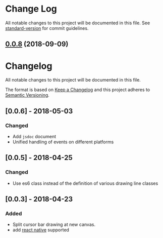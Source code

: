 # Change Log

All notable changes to this project will be documented in this file. See [standard-version](https://github.com/conventional-changelog/standard-version) for commit guidelines.

<a name="0.0.8"></a>
## [0.0.8](https://github.com/seerline/clchart/compare/v0.0.6...v0.0.8) (2018-09-09)



# Changelog
All notable changes to this project will be documented in this file.

The format is based on [Keep a Changelog](http://keepachangelog.com/en/1.0.0/)
and this project adheres to [Semantic Versioning](http://semver.org/spec/v2.0.0.html).

## [0.0.6] - 2018-05-03

### Changed

- Add `jsdoc` document
- Unified handling of events on different platforms

## [0.0.5] - 2018-04-25

### Changed

- Use es6 class instead of the definition of various drawing line classes

## [0.0.3] - 2018-04-23

### Added

- Split cursor bar drawing at new canvas.
- add [react native](https://github.com/facebook/react-native) supported
